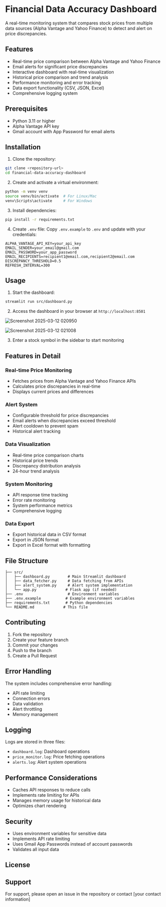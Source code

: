 # Financial Data Accuracy Dashboard

A real-time monitoring system that compares stock prices from multiple data sources (Alpha Vantage and Yahoo Finance) to detect and alert on price discrepancies.

## Features

- Real-time price comparison between Alpha Vantage and Yahoo Finance
- Email alerts for significant price discrepancies
- Interactive dashboard with real-time visualization
- Historical price comparison and trend analysis
- Performance monitoring and error tracking
- Data export functionality (CSV, JSON, Excel)
- Comprehensive logging system

## Prerequisites

- Python 3.11 or higher
- Alpha Vantage API key
- Gmail account with App Password for email alerts

## Installation

1. Clone the repository:
```bash
git clone <repository-url>
cd financial-data-accuracy-dashboard
```

2. Create and activate a virtual environment:
```bash
python -m venv venv
source venv/bin/activate  # For Linux/Mac
venv\Scripts\activate     # For Windows
```

3. Install dependencies:
```bash
pip install -r requirements.txt
```

4. Create `.env` file:
Copy `.env.example` to `.env` and update with your credentials:
```
ALPHA_VANTAGE_API_KEY=your_api_key
EMAIL_SENDER=your_email@gmail.com
EMAIL_PASSWORD=your_app_password
EMAIL_RECIPIENTS=recipient1@email.com,recipient2@email.com
DISCREPANCY_THRESHOLD=0.5
REFRESH_INTERVAL=300
```

## Usage

1. Start the dashboard:
```bash
streamlit run src/dashboard.py
```

2. Access the dashboard in your browser at `http://localhost:8501`

![Screenshot 2025-03-12 020950](https://github.com/user-attachments/assets/40847e0d-6ff6-47d1-b046-ced7af0d5c54)

![Screenshot 2025-03-12 021008](https://github.com/user-attachments/assets/764580a8-6a76-4f88-b794-a12062cb19ce)



3. Enter a stock symbol in the sidebar to start monitoring

## Features in Detail

### Real-time Price Monitoring
- Fetches prices from Alpha Vantage and Yahoo Finance APIs
- Calculates price discrepancies in real-time
- Displays current prices and differences

### Alert System
- Configurable threshold for price discrepancies
- Email alerts when discrepancies exceed threshold
- Alert cooldown to prevent spam
- Historical alert tracking

### Data Visualization
- Real-time price comparison charts
- Historical price trends
- Discrepancy distribution analysis
- 24-hour trend analysis

### System Monitoring
- API response time tracking
- Error rate monitoring
- System performance metrics
- Comprehensive logging

### Data Export
- Export historical data in CSV format
- Export in JSON format
- Export in Excel format with formatting

## File Structure

```
├── src/
│   ├── dashboard.py        # Main Streamlit dashboard
│   ├── data_fetcher.py     # Data fetching from APIs
│   ├── alert_system.py     # Alert system implementation
│   └── app.py             # Flask app (if needed)
├── .env                    # Environment variables
├── .env.example           # Example environment variables
├── requirements.txt       # Python dependencies
└── README.md             # This file
```

## Contributing

1. Fork the repository
2. Create your feature branch
3. Commit your changes
4. Push to the branch
5. Create a Pull Request

## Error Handling

The system includes comprehensive error handling:
- API rate limiting
- Connection errors
- Data validation
- Alert throttling
- Memory management

## Logging

Logs are stored in three files:
- `dashboard.log`: Dashboard operations
- `price_monitor.log`: Price fetching operations
- `alerts.log`: Alert system operations

## Performance Considerations

- Caches API responses to reduce calls
- Implements rate limiting for APIs
- Manages memory usage for historical data
- Optimizes chart rendering

## Security

- Uses environment variables for sensitive data
- Implements API rate limiting
- Uses Gmail App Passwords instead of account passwords
- Validates all input data

## License



## Support

For support, please open an issue in the repository or contact [your contact information]
